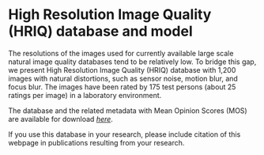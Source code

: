 # High Resolution Image Quality (HRIQ) database and model

The resolutions of the images used for currently available large scale natural image quality databases tend to be relatively low. To bridge this gap, we present High Resolution Image Quality (HRIQ) database with 1,200 images with natural distortions, such as sensor noise, motion blur, and focus blur. The images have been rated by 175 test persons (about 25 ratings per image) in a laboratory environment.

The database and the related metadata with Mean Opinion Scores (MOS) are available for download *[here]([https://www.markdownguide.org](https://drive.google.com/drive/folders/1TUaAD0pQMZjJInDpWd_apYXh3kDF6ydA))*.

If you use this database in your research, please include citation of this webpage in publications resulting from your research.
